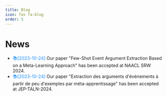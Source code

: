 ```yaml
---
title: Blog
icon: fas fa-blog
order: 5
---
```


<div class="news">
  <h1>News</h1>
  <ul>
    <li><span style="color: #1E90FF;">📚[2023-10-24]</span> Our paper "Few-Shot Event Argument Extraction Based on a Meta-Learning Approach" has been accepted at NAACL SRW 2024.
    <li><span style="color: #1E90FF;">📚[2023-10-24]</span> Our paper "Extraction des arguments d'événements à partir de peu d'exemples par méta-apprentissage" has been accepted at JEP-TALN-2024.</li>
  </ul>
</div>
